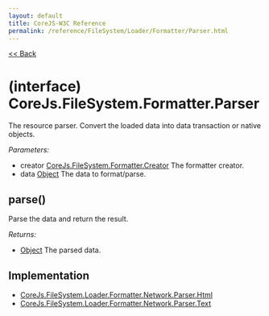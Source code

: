 ```yaml
---
layout: default
title: CoreJS-W3C Reference
permalink: /reference/FileSystem/Loader/Formatter/Parser.html
---
```

[<< Back](reference/)

# (interface) CoreJs.FileSystem.Formatter.Parser
The resource parser.
Convert the loaded data into data transaction or native objects.

*Parameters:*

* creator [CoreJs.FileSystem.Formatter.Creator](reference/FileSystem/Loader/Formatter/Creator.html) The formatter creator.
* data [Object](http://www.ecma-international.org/ecma-262/5.1/#sec-15.2) The data to format/parse.

## parse()
Parse the data and return the result.

*Returns:*

* [Object](http://www.ecma-international.org/ecma-262/5.1/#sec-15.2) The parsed data.

## Implementation

* [CoreJs.FileSystem.Loader.Formatter.Network.Parser.Html](reference/FileSystem/Loader/Formatter/Network/Parser/Html.html)
* [CoreJs.FileSystem.Loader.Formatter.Network.Parser.Text](reference/FileSystem/Loader/Formatter/Network/Parser/Text.html)